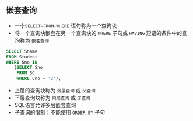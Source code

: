 ## 嵌套查询

+ 一个`SELECT-FROM-WHERE` 语句称为一个查询块
+ 将一个查询块嵌套在另一个查询块的 `WHERE` 子句或 `HAVING` 短语的条件中的查询称为 `嵌套查询`

```sql
SELECT Sname
FROM Student
WHERE Sno IN
   (SELECT Sno
    FROM SC
    WHERE Cno = '2');
```

+ 上层的查询块称为 `外层查询` 或 `父查询`
+ 下层查询块称为 `内层查询` 或 `子查询`
+ SQL语言允许多层嵌套查询
+ 子查询的限制：不能使用 `ORDER BY` 子句